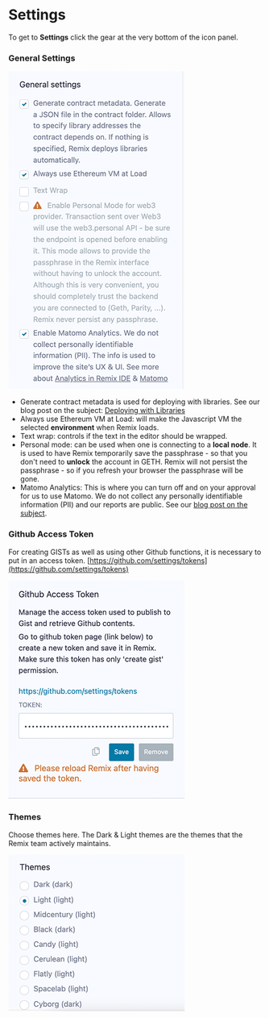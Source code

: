 Settings
========

To get to **Settings** click the gear at the very bottom of the icon panel. 

### General Settings 

![](images/a-settings-general.png)

-  Generate contract metadata is used for deploying with libraries.  See our blog post on the subject: [Deploying with Libraries](https://medium.com/remix-ide/deploying-with-libraries-on-remix-ide-24f5f7423b60?sk=68f9c2bf318e85e129e46fe44683a730)
- Always use Ethereum VM at Load: will make the Javascript VM the selected **environment** when Remix loads.
-  Text wrap: controls if the text in the editor should be wrapped.
-  Personal mode: can be used when one is connecting to a **local node**.  It is used to have Remix temporarily save the passphrase - so that you don't need to **unlock** the account in GETH.  Remix will not persist the passphrase - so if you refresh your browser the passphrase will be gone.
-  Matomo Analytics: This is where you can turn off and on your approval for us to use Matomo.  We do not collect any personally identifiable information (PII) and our reports are public.  See our [blog post on the subject](https://medium.com/remix-ide/help-us-improve-remix-ide-66ef69e14931?source=friends_link&sk=cf9c62fbe1270543eb4bd912e567e2d6).

### Github Access Token

For creating GISTs as well as using other Github functions, it is necessary to put in an access token.  [https://github.com/settings/tokens](https://github.com/settings/tokens)

![](images/a-settings-gh-token.png)

### Themes
Choose themes here.  The Dark & Light themes are the themes that the Remix team actively maintains.

![](images/a-settings-themes.png)
